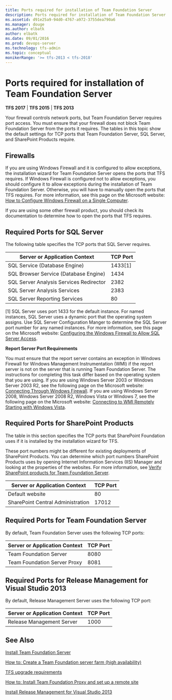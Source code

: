 ```yaml
---
title: Ports required for installation of Team Foundation Server
description: Ports required for installation of Team Foundation Server
ms.assetid: d91e25a9-94d0-4767-a972-3755dea790a6
ms.manager: douge
ms.author: elbatk
author: elbatk
ms.date: 09/01/2016
ms.prod: devops-server
ms.technology: tfs-admin
ms.topic: conceptual
monikerRange: '>= tfs-2013 < tfs-2018'
---
```




# Ports required for installation of Team Foundation Server

**TFS 2017** | **TFS 2015** | **TFS 2013**

Your firewall controls network ports, but Team Foundation Server requires port access. You must ensure that your firewall does not block Team Foundation Server from the ports it requires. The tables in this topic show the default settings for TCP ports that Team Foundation Server, SQL Server, and SharePoint Products require.

## Firewalls

If you are using Windows Firewall and it is configured to allow exceptions, the installation wizard for Team Foundation Server opens the ports that TFS requires. If Windows Firewall is configured not to allow exceptions, you should configure it to allow exceptions during the installation of Team Foundation Server. Otherwise, you will have to manually open the ports that TFS requires. For more information, see this page on the Microsoft website: [How to Configure Windows Firewall on a Single Computer](https://technet.microsoft.com/en-us/library/cc875811.aspx).

If you are using some other firewall product, you should check its documentation to determine how to open the ports that TFS requires.

## Required Ports for SQL Server

The following table specifies the TCP ports that SQL Server requires.

|**Server or Application Context**|**TCP Port**|
|---|---|
|SQL Service (Database Engine)|1433[1]|
|SQL Browser Service (Database Engine)|1434|
|SQL Server Analysis Services Redirector |2382|
|SQL Server Analysis Services|2383|
|SQL Server Reporting Services|80|

[1] SQL Server uses port 1433 for the default instance. For named instances, SQL Server uses a dynamic port that the operating system assigns. Use SQL Server Configuration Manger to determine the SQL Server port number for any named instances. For more information, see this page on the Microsoft website: [Configuring the Windows Firewall to Allow SQL Server Access](https://msdn.microsoft.com/en-us/library/cc646023.aspx).

**Report Server Port Requirements**

You must ensure that the report server contains an exception in Windows Firewall for Windows Management Instrumentation (WMI) if the report server is not on the server that is running Team Foundation Server. The instructions for completing this task differ based on the operating system that you are using. If you are using Windows Server 2003 or Windows Server 2003 R2, see the following page on the Microsoft website: [Connecting Through Windows Firewall](https://msdn.microsoft.com/en-us/library/aa389286(VS.85).aspx). If you are using Windows Server 2008, Windows Server 2008 R2, Windows Vista or Windows 7, see the following page on the Microsoft website: [Connecting to WMI Remotely Starting with Windows Vista](https://msdn.microsoft.com/en-us/library/aa822854(VS.85).aspx).

## Required Ports for SharePoint Products

The table in this section specifies the TCP ports that SharePoint Foundation uses if it is installed by the installation wizard for TFS. 

These port numbers might be different for existing deployments of SharePoint Products. You can determine which port numbers SharePoint Products uses by opening Internet Information Services (IIS) Manager and looking at the properties of the websites. For more information, see [Verify SharePoint products for Team Foundation Server](../install/sharepoint/verify-sharepoint.md).

|**Server or Application Context**|**TCP Port**|
|---|---|
|Default website|80|
|SharePoint Central Administration|17012|

## Required Ports for Team Foundation Server

By default, Team Foundation Server uses the following TCP ports:

|**Server or Application Context**|**TCP Port**|
|---|---|
|Team Foundation Server|8080|
|Team Foundation Server Proxy|8081|

## Required Ports for Release Management for Visual Studio 2013

By default, Release Management Server uses the following TCP port:

|**Server or Application Context**|**TCP Port**|
|---|---|
|Release Management Server|1000|


## See Also

[Install Team Foundation Server](../install/install-2013/install-tfs.md) 

[How to: Create a Team Foundation server farm (high availability)](../install/create-tfs-farm.md) 

[TFS upgrade requirements](../upgrade/upgrade-2013/upgrade-2013-requirements.md) 

[How to: Install Team Foundation Proxy and set up a remote site](../install/install-proxy-setup-remote.md) 

[Install Release Management for Visual Studio 2013](https://msdn.microsoft.com/en-us/library/dn593700%28v=vs.120%29.aspx) 
